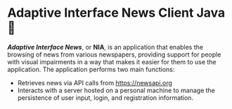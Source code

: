 # Adaptive Interface News Client Java 🔶

***Adaptive Interface News***, or **NIA**, is an application that enables the browsing of news from various newspapers, providing support for people with visual impairments in a way that makes it easier for them to use the application.
The application performs two main functions:
* Retrieves news via API calls from https://newsapi.org
* Interacts with a server hosted on a personal machine to manage the persistence of user input, login, and registration information.
